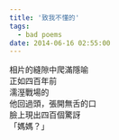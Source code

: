 ```yaml
---
title: '致我不懂的'
tags:
  - bad poems
date: 2014-06-16 02:55:00
---
```


相片的縫隙中爬滿隱喻<br />
正如四百年前<br />
濡溼戰場的<br />
他回過頭，張開無舌的口<br />
臉上現出四百個驚訝<br />
「媽媽？」
